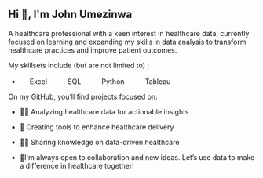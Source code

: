 ## Hi 👋, I'm John Umezinwa
A healthcare professional with a keen interest in healthcare data, currently focused on learning and expanding my skills in data analysis to transform healthcare practices and improve patient outcomes.

 My skillsets include (but are not limited to) ;

-  <img height="16" width="16" src="https://cdn.simpleicons.org/googlesheets/green" /> Excel &emsp;
  <img height="16" width="16" src="https://cdn.simpleicons.org/amazondynamodb/blue" /> SQL &emsp;
 <img height="16" width="16" src="https://cdn.simpleicons.org/python/00ccff99" /> Python &emsp;
 <img height="16" width="16" src="https://cdn.simpleicons.org/tableau/00ccff" /> Tableau


On my GitHub, you’ll find projects focused on:
- 👩‍💻 Analyzing healthcare data for actionable insights
- 🧰 Creating tools to enhance healthcare delivery
- 👨‍🏫 Sharing knowledge on data-driven healthcare

- 🤝I'm always open to collaboration and new ideas. Let’s use data to make a difference in healthcare together!


  







<!---
jhonchampion/jhonchampion is a ✨ special ✨ repository because its `README.md` (this file) appears on your GitHub profile.
You can click the Preview link to take a look at your changes.
--->
